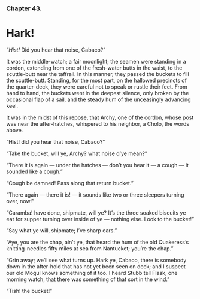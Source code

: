 ### Chapter 43. 
Hark!
=====


“*Hist!* Did you hear that noise, Cabaco?”

It was the middle-watch; a fair moonlight; the seamen were standing in a
cordon, extending from one of the fresh-water butts in the waist, to the
scuttle-butt near the taffrail. In this manner, they passed the buckets to fill
the scuttle-butt. Standing, for the most part, on the hallowed precincts of the
quarter-deck, they were careful not to speak or rustle their feet. From hand to
hand, the buckets went in the deepest silence, only broken by the occasional
flap of a sail, and the steady hum of the unceasingly advancing keel.

It was in the midst of this repose, that Archy, one of the cordon, whose post
was near the after-hatches, whispered to his neighbor, a Cholo, the words
above.

“Hist! did you hear that noise, Cabaco?”

“Take the bucket, will ye, Archy? what noise d’ye mean?”

“There it is again — under the hatches — don’t you hear it — a cough — it
sounded like a cough.”

“Cough be damned! Pass along that return bucket.”

“There again — there it is! — it sounds like two or three sleepers turning
over, now!”

“Caramba! have done, shipmate, will ye? It’s the three soaked biscuits ye eat
for supper turning over inside of ye — nothing else. Look to the bucket!”

“Say what ye will, shipmate; I’ve sharp ears.”

“Aye, you are the chap, ain’t ye, that heard the hum of the old Quakeress’s
knitting-needles fifty miles at sea from Nantucket; you’re the chap.”

“Grin away; we’ll see what turns up. Hark ye, Cabaco, there is somebody down in
the after-hold that has not yet been seen on deck; and I suspect our old Mogul
knows something of it too. I heard Stubb tell Flask, one morning watch, that
there was something of that sort in the wind.”

“Tish! the bucket!”



